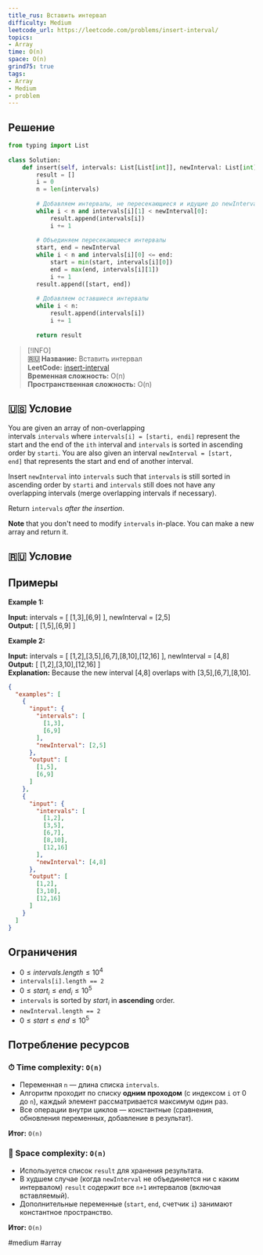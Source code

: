 ```yaml
---
title_rus: Вставить интервал
difficulty: Medium
leetcode_url: https://leetcode.com/problems/insert-interval/
topics:
- Array
time: O(n)
space: O(n)
grind75: true
tags:
- Array
- Medium
- problem
---
```

## Решение

```python
from typing import List  
  
class Solution:  
    def insert(self, intervals: List[List[int]], newInterval: List[int]) -> List[List[int]]:  
        result = []  
        i = 0
        n = len(intervals)  
  
        # Добавляем интервалы, не пересекающиеся и идущие до newInterval  
        while i < n and intervals[i][1] < newInterval[0]:  
            result.append(intervals[i])  
            i += 1  
  
        # Объединяем пересекающиеся интервалы  
        start, end = newInterval  
        while i < n and intervals[i][0] <= end:  
            start = min(start, intervals[i][0])  
            end = max(end, intervals[i][1])  
            i += 1  
        result.append([start, end])  
  
        # Добавляем оставшиеся интервалы  
        while i < n:  
            result.append(intervals[i])  
            i += 1  
  
        return result
```

> [!INFO]  
> **🇷🇺 Название:** Вставить интервал  
> **LeetCode:** [insert-interval](https://leetcode.com/problems/insert-interval/)  
> **Временная сложность:** O(n)  
> **Пространственная сложность:** O(n)  



## 🇺🇸 Условие

You are given an array of non-overlapping intervals `intervals` where `intervals[i] = [starti, endi]` represent the start and the end of the `ith` interval and `intervals` is sorted in ascending order by `starti`. You are also given an interval `newInterval = [start, end]` that represents the start and end of another interval.

Insert `newInterval` into `intervals` such that `intervals` is still sorted in ascending order by `starti` and `intervals` still does not have any overlapping intervals (merge overlapping intervals if necessary).

Return `intervals` _after the insertion_.

**Note** that you don't need to modify `intervals` in-place. You can make a new array and return it.

## 🇷🇺 Условие

<!-- Место для вставки перевода на русском языке -->

## Примеры

**Example 1:**

**Input:** intervals = [ [1,3],[6,9] ], newInterval = [2,5]  
**Output:** [ [1,5],[6,9] ]  

**Example 2:**

**Input:** intervals = [ [1,2],[3,5],[6,7],[8,10],[12,16] ], newInterval = [4,8]  
**Output:** [ [1,2],[3,10],[12,16] ]  
**Explanation:** Because the new interval [4,8] overlaps with [3,5],[6,7],[8,10].  

```json
{
  "examples": [
    {
      "input": {
        "intervals": [
          [1,3],
          [6,9]
        ],
        "newInterval": [2,5]
      },
      "output": [
        [1,5],
        [6,9]
      ]
    },
    {
      "input": {
        "intervals": [
          [1,2],
          [3,5],
          [6,7],
          [8,10],
          [12,16]
        ],
        "newInterval": [4,8]
      },
      "output": [
        [1,2],
        [3,10],
        [12,16]
      ]
    }
  ]
}
```

## Ограничения

- $0 \leq intervals.length \leq 10^4$
- `intervals[i].length == 2`
- $0 \leq start_{i} \leq end_{i} \leq 10^5$
- `intervals` is sorted by $start_{i}$ in **ascending** order.
- `newInterval.length == 2`
- $0 \leq start \leq end \leq 10^5$

## Потребление ресурсов
### ⏱ Time complexity: `O(n)`

- Переменная `n` — длина списка `intervals`.
- Алгоритм проходит по списку **одним проходом** (с индексом `i` от 0 до `n`), каждый элемент рассматривается максимум один раз.
- Все операции внутри циклов — константные (сравнения, обновления переменных, добавление в результат).

**Итог:** `O(n)`

### 🧠 Space complexity: `O(n)`

- Используется список `result` для хранения результата.
- В худшем случае (когда `newInterval` не объединяется ни с каким интервалом) `result` содержит все `n+1` интервалов (включая вставляемый).
- Дополнительные переменные (`start`, `end`, счетчик `i`) занимают константное пространство.

**Итог:** `O(n)`

#medium #array
